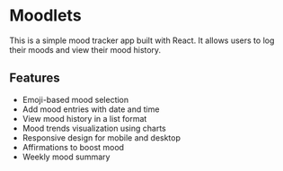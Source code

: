 # Moodlets

This is a simple mood tracker app built with React. It allows users to log their moods and view their mood history.

## Features

- Emoji-based mood selection
- Add mood entries with date and time
- View mood history in a list format
- Mood trends visualization using charts
- Responsive design for mobile and desktop
- Affirmations to boost mood
- Weekly mood summary
